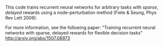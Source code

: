 This code trains recurrent neural networks for arbitrary tasks with *sparse*, *delayed* rewards using a node-perturbation method (Fiete & Seung, Phys Rev Lett 2006). 

For more information, see the following paper:
"Training recurrent neural networks with sparse, delayed rewards for flexible decision tasks" http://arxiv.org/abs/1507.08973
